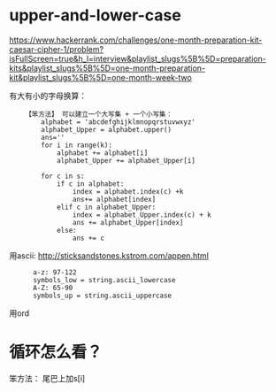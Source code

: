 # upper-and-lower-case

https://www.hackerrank.com/challenges/one-month-preparation-kit-caesar-cipher-1/problem?isFullScreen=true&h_l=interview&playlist_slugs%5B%5D=preparation-kits&playlist_slugs%5B%5D=one-month-preparation-kit&playlist_slugs%5B%5D=one-month-week-two

有大有小的字母换算：

        【笨方法】 可以建立一个大写集 + 一个小写集： 
            alphabet = 'abcdefghijklmnopqrstuvwxyz'
            alphabet_Upper = alphabet.upper()
            ans=''
            for i in range(k):
                alphabet += alphabet[i]
                alphabet_Upper += alphabet_Upper[i]

            for c in s:
                if c in alphabet:
                    index = alphabet.index(c) +k
                    ans+= alphabet[index]
                elif c in alphabet_Upper:
                    index = alphabet_Upper.index(c) + k
                    ans += alphabet_Upper[index]
                else:
                    ans += c

用ascii:
http://sticksandstones.kstrom.com/appen.html

          a-z: 97-122
          symbols_low = string.ascii_lowercase
          A-Z: 65-90
          symbols_up = string.ascii_uppercase


用ord


# 循环怎么看？

笨方法：
尾巴上加s[i]



